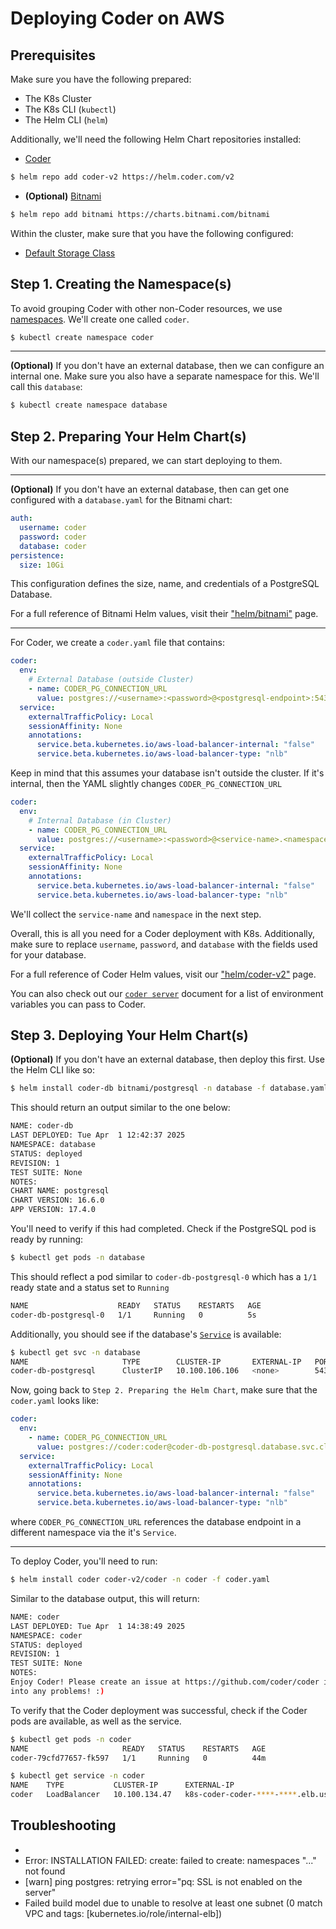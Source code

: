 # Deploying Coder on AWS

## Prerequisites

Make sure you have the following prepared:

- The K8s Cluster
- The K8s CLI (`kubectl`)
- The Helm CLI (`helm`)

Additionally, we'll need the following Helm Chart repositories installed:

- [Coder](https://helm.coder.com/v2)

```bash
$ helm repo add coder-v2 https://helm.coder.com/v2
```

- **(Optional)** [Bitnami](https://charts.bitnami.com/bitnami)

```bash
$ helm repo add bitnami https://charts.bitnami.com/bitnami
```


Within the cluster, make sure that you have the following configured:

- [Default Storage Class](https://kubernetes.io/docs/tasks/administer-cluster/change-default-storage-class/)

## Step 1. Creating the Namespace(s)

To avoid grouping Coder with other non-Coder resources, we use [namespaces](https://kubernetes.io/docs/concepts/overview/working-with-objects/namespaces/). We'll create one called `coder`.

```bash
$ kubectl create namespace coder
```

---

**(Optional)** If you don't have an external database, then we can configure an internal one. Make sure you also have a separate namespace for this. We'll call this `database`:

```bash
$ kubectl create namespace database
```

## Step 2. Preparing Your Helm Chart(s)

With our namespace(s) prepared, we can start deploying to them.

---

**(Optional)** If you don't have an external database, then can get one configured with a `database.yaml` for the Bitnami chart:

```yaml
auth:
  username: coder
  password: coder
  database: coder
persistence:
  size: 10Gi
```

This configuration defines the size, name, and credentials of a PostgreSQL Database.

For a full reference of Bitnami Helm values, visit their ["helm/bitnami"](https://artifacthub.io/packages/helm/bitnami/postgresql?modal=values) page.

---

For Coder, we create a `coder.yaml` file that contains:

```yaml
coder:
  env:
    # External Database (outside Cluster)
    - name: CODER_PG_CONNECTION_URL
      value: postgres://<username>:<password>@<postgresql-endpoint>:5432/<database>
  service:
    externalTrafficPolicy: Local
    sessionAffinity: None
    annotations: 
      service.beta.kubernetes.io/aws-load-balancer-internal: "false"
      service.beta.kubernetes.io/aws-load-balancer-type: "nlb"
```

Keep in mind that this assumes your database isn't outside the cluster. If it's internal, then the YAML slightly changes `CODER_PG_CONNECTION_URL`

```yaml
coder:
  env:
    # Internal Database (in Cluster)
    - name: CODER_PG_CONNECTION_URL
      value: postgres://<username>:<password>@<service-name>.<namespace>.svc.cluster.local:5432/<database>?sslmode=disable
  service:
    externalTrafficPolicy: Local
    sessionAffinity: None
    annotations: 
      service.beta.kubernetes.io/aws-load-balancer-internal: "false"
      service.beta.kubernetes.io/aws-load-balancer-type: "nlb"
```

We'll collect the `service-name` and `namespace` in the next step.

Overall, this is all you need for a Coder deployment with K8s. Additionally, make sure to replace `username`, `password`, and `database` with the fields used for your database.

For a full reference of Coder Helm values, visit our ["helm/coder-v2"](https://artifacthub.io/packages/helm/coder-v2/coder?modal=values) page. 

You can also check out our [`coder server`](https://coder.com/docs/reference/cli/server) document for a list of environment variables you can pass to Coder.

## Step 3. Deploying Your Helm Chart(s)

**(Optional)** If you don't have an external database, then deploy this first. Use the Helm CLI like so:

```bash
$ helm install coder-db bitnami/postgresql -n database -f database.yaml
```

This should return an output similar to the one below:

```bash
NAME: coder-db
LAST DEPLOYED: Tue Apr  1 12:42:37 2025
NAMESPACE: database
STATUS: deployed
REVISION: 1
TEST SUITE: None
NOTES:
CHART NAME: postgresql
CHART VERSION: 16.6.0
APP VERSION: 17.4.0
```

You'll need to verify if this had completed. Check if the PostgreSQL pod is ready by running:

```bash
$ kubectl get pods -n database
``` 

This should reflect a pod similar to `coder-db-postgresql-0` which has a `1/1` ready state and a status set to `Running`

```bash
NAME                    READY   STATUS    RESTARTS   AGE
coder-db-postgresql-0   1/1     Running   0          5s
```

Additionally, you should see if the database's [`Service`](https://kubernetes.io/docs/concepts/services-networking/service/) is available:

```bash
$ kubectl get svc -n database
NAME                     TYPE        CLUSTER-IP       EXTERNAL-IP   PORT(S)    AGE
coder-db-postgresql      ClusterIP   10.100.106.106   <none>        5432/TCP   5s
```

Now, going back to `Step 2. Preparing the Helm Chart`, make sure that the `coder.yaml` looks like:

```yaml
coder:
  env:
    - name: CODER_PG_CONNECTION_URL
      value: postgres://coder:coder@coder-db-postgresql.database.svc.cluster.local:5432/coder?sslmode=disable
  service:
    externalTrafficPolicy: Local
    sessionAffinity: None
    annotations: 
      service.beta.kubernetes.io/aws-load-balancer-internal: "false"
      service.beta.kubernetes.io/aws-load-balancer-type: "nlb"
```

where `CODER_PG_CONNECTION_URL` references the database endpoint in a different namespace via the it's `Service`. 

---

To deploy Coder, you'll need to run:

```bash
$ helm install coder coder-v2/coder -n coder -f coder.yaml
```

Similar to the database output, this will return:

```bash
NAME: coder
LAST DEPLOYED: Tue Apr  1 14:38:49 2025
NAMESPACE: coder
STATUS: deployed
REVISION: 1
TEST SUITE: None
NOTES:
Enjoy Coder! Please create an issue at https://github.com/coder/coder if you run
into any problems! :)
```

To verify that the Coder deployment was successful, check if the Coder pods are available, as well as the service.

```bash
$ kubectl get pods -n coder
NAME                     READY   STATUS    RESTARTS   AGE
coder-79cfd77657-fk597   1/1     Running   0          44m

$ kubectl get service -n coder
NAME    TYPE           CLUSTER-IP      EXTERNAL-IP                                             PORT(S)        AGE
coder   LoadBalancer   10.100.134.47   k8s-coder-coder-****-****.elb.us-east-1.amazonaws.com   80:32071/TCP   65m
```

## Troubleshooting

- 
- Error: INSTALLATION FAILED: create: failed to create: namespaces "..." not found
- [warn]  ping postgres: retrying  error="pq: SSL is not enabled on the server"
- Failed build model due to unable to resolve at least one subnet (0 match VPC and tags: [kubernetes.io/role/internal-elb]) 